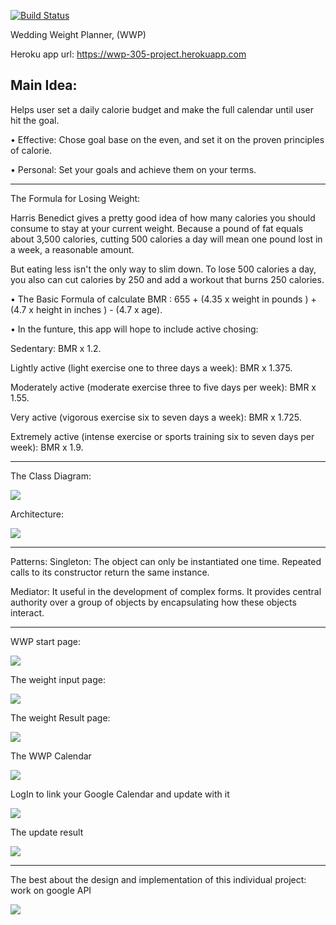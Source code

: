 [![Build Status](https://travis-ci.org/cpe305Spring17/spring2017-project-paihsu.svg?branch=master)](https://travis-ci.org/cpe305Spring17/spring2017-project-paihsu)

Wedding Weight Planner, (WWP)

Heroku app url: https://wwp-305-project.herokuapp.com

Main Idea:
---------------------------
Helps user set a daily calorie budget and make the full calendar until user hit the goal.

• Effective: Chose goal base on the even, and set it on the proven principles of calorie.

• Personal: Set your goals and achieve them on your terms.

---------------------------
The Formula for Losing Weight:  
  
  Harris Benedict gives a pretty good idea of how many calories you should consume to stay at your current weight. Because a pound of fat equals about 3,500 calories, cutting 500 calories a day will mean one pound lost in a week, a reasonable amount.

  But eating less isn't the only way to slim down. To lose 500 calories a day, you also can cut calories by 250 and add a workout that burns 250 calories.

• The Basic Formula of calculate BMR : 655 + (4.35 x weight in pounds ) + (4.7 x height in inches ) - (4.7 x age).

• In the funture, this app will hope to include active chosing:

Sedentary: BMR x 1.2.

Lightly active (light exercise one to three days a week): BMR x 1.375.

Moderately active (moderate exercise three to five days per week): BMR x 1.55.

Very active (vigorous exercise six to seven days a week): BMR x 1.725.

Extremely active (intense exercise or sports training six to seven days per week): BMR x 1.9.

---------------------------
The Class Diagram:

<img src="https://github.com/cpe305Spring17/spring2017-project-paihsu/blob/master/WWP_classDiagram.png" />

Architecture:

<img src="https://github.com/cpe305Spring17/spring2017-project-paihsu/blob/master/googleAPIDiagram.png" />

---------------------------
Patterns:
Singleton: The object can only be instantiated one time. Repeated calls to its constructor return the same instance.

Mediator: It useful in the development of complex forms. It provides central authority over a group of objects by encapsulating how these objects interact.

---------------------------
WWP start page:

<img src="../wwp01.PNG" />

The weight input page:

<img src="https://github.com/cpe305Spring17/spring2017-project-paihsu/blob/master/wwp02.png" />

The weight Result page:

<img src="https://github.com/cpe305Spring17/spring2017-project-paihsu/blob/master/wwp03.png" />

The WWP Calendar

<img src="https://github.com/cpe305Spring17/spring2017-project-paihsu/blob/master/wwp04.png" />

LogIn to link your Google Calendar and update with it

<img src="https://github.com/cpe305Spring17/spring2017-project-paihsu/blob/master/wwp05.png" />

The update result

<img src="https://github.com/cpe305Spring17/spring2017-project-paihsu/blob/master/wwp07.png" />

---------------------------
The best about the design and implementation of this individual project:  work on google API

<img src="https://github.com/cpe305Spring17/spring2017-project-paihsu/blob/master/moregoogleapi.png" />

